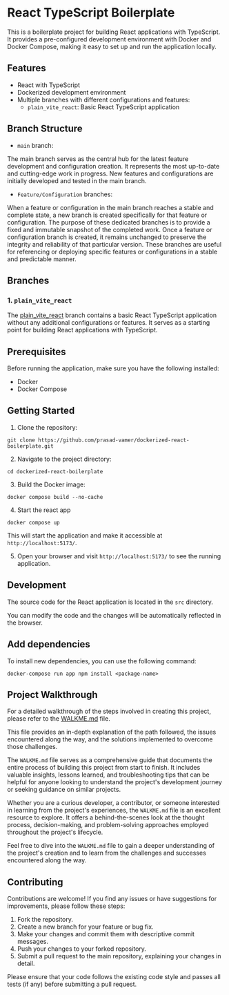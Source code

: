 # React TypeScript Boilerplate

This is a boilerplate project for building React applications with TypeScript. It provides a pre-configured development environment with Docker and Docker Compose, making it easy to set up and run the application locally.

## Features

- React with TypeScript
- Dockerized development environment
- Multiple branches with different configurations and features:
  - `plain_vite_react`: Basic React TypeScript application
  

## Branch Structure

- `main` branch:

The main branch serves as the central hub for the latest feature development and configuration creation.
It represents the most up-to-date and cutting-edge work in progress.
New features and configurations are initially developed and tested in the main branch.

- `Feature/Configuration` branches:

When a feature or configuration in the main branch reaches a stable and complete state, a new branch is created specifically for that feature or configuration.
The purpose of these dedicated branches is to provide a fixed and immutable snapshot of the completed work.
Once a feature or configuration branch is created, it remains unchanged to preserve the integrity and reliability of that particular version.
These branches are useful for referencing or deploying specific features or configurations in a stable and predictable manner.

## Branches

### 1. `plain_vite_react`

The [plain_vite_react](https://github.com/prasad-vamer/dockerized-react-boilerplate/tree/plain_vite_react) branch contains a basic React TypeScript application without any additional configurations or features. It serves as a starting point for building React applications with TypeScript.

## Prerequisites

Before running the application, make sure you have the following installed:

- Docker
- Docker Compose

## Getting Started

1. Clone the repository:
```
git clone https://github.com/prasad-vamer/dockerized-react-boilerplate.git
```

2. Navigate to the project directory:
```
cd dockerized-react-boilerplate
```

3. Build the Docker image:
```
docker compose build --no-cache
```

4. Start the react app
```
docker compose up
```

This will start the application and make it accessible at `http://localhost:5173/`.

5. Open your browser and visit `http://localhost:5173/` to see the running application.

## Development

The source code for the React application is located in the `src` directory.

You can modify the code and the changes will be automatically reflected in the browser.

## Add dependencies
To install new dependencies, you can use the following command:

```
docker-compose run app npm install <package-name>
```

## Project Walkthrough

For a detailed walkthrough of the steps involved in creating this project, please refer to the [WALKME.md](WALKME.md) file. 

This file provides an in-depth explanation of the path followed, the issues encountered along the way, and the solutions implemented to overcome those challenges.

The `WALKME.md` file serves as a comprehensive guide that documents the entire process of building this project from start to finish. It includes valuable insights, lessons learned, and troubleshooting tips that can be helpful for anyone looking to understand the project's development journey or seeking guidance on similar projects.

Whether you are a curious developer, a contributor, or someone interested in learning from the project's experiences, the `WALKME.md` file is an excellent resource to explore. It offers a behind-the-scenes look at the thought process, decision-making, and problem-solving approaches employed throughout the project's lifecycle.

Feel free to dive into the `WALKME.md` file to gain a deeper understanding of the project's creation and to learn from the challenges and successes encountered along the way.

## Contributing

Contributions are welcome! If you find any issues or have suggestions for improvements, please follow these steps:

1. Fork the repository.
2. Create a new branch for your feature or bug fix.
3. Make your changes and commit them with descriptive commit messages.
4. Push your changes to your forked repository.
5. Submit a pull request to the main repository, explaining your changes in detail.

Please ensure that your code follows the existing code style and passes all tests (if any) before submitting a pull request.
